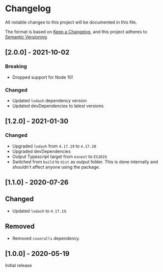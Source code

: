 # Changelog

All notable changes to this project will be documented in this file.

The format is based on [Keep a Changelog](https://keepachangelog.com/en/1.0.0/),
and this project adheres to [Semantic Versioning](https://semver.org/spec/v2.0.0.html).

## [2.0.0] - 2021-10-02

### Breaking

- Dropped support for Node 10!

### Changed

- Updated `lodash` dependency version
- Updated devDependencies to latest versions

## [1.2.0] - 2021-01-30

### Changed

- Upgraded `lodash` from `4.17.19` to `4.17.20`
- Upgraded devDependencies
- Output Typescript target from `esnext` to `ES2019`
- Switched from `build` to `dist` as output folder. This is done internally and shouldn't affect anyone using the package.

## [1.1.0] - 2020-07-26

## Changed

- Updated `lodash` to `4.17.19`.

## Removed

- Removed `coveralls` dependency.

## [1.0.0] - 2020-05-19

Initial release
